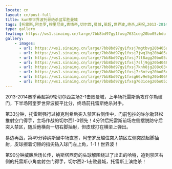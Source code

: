 ```yaml
---
locate: cn
layout: cn/post-full
title: kun神世界波托哥绝杀蓝军胜曼城
tags: [托雷斯,阿圭罗,穆里尼奥,表情帝,切尔西,曼城,英超,世界波,绝杀,庆祝,2013-2014]
type: gallery
featimg: https://ws1.sinaimg.cn/large/7bb8bd97gy1fxsg7631ceg20bo05zhdu.gif
gallery:
    - images:
      - url: https://ws1.sinaimg.cn/large/7bb8bd97gy1fxsj7mgtbvg20b405akjn.gif
      - url: https://ws1.sinaimg.cn/large/7bb8bd97gy1fxsj7jwq1hg20b405ab2b.gif
      - url: https://ws1.sinaimg.cn/large/7bb8bd97gy1fxsj7lt8agg20bo05anpe.gif
      - url: https://ws1.sinaimg.cn/large/7bb8bd97gy1fxsj7slj9gg20b4048npf.gif
      - url: https://ws1.sinaimg.cn/large/7bb8bd97gy1fxsj7knh8jg208c03v4qs.gif
      - url: https://ws1.sinaimg.cn/large/7bb8bd97gy1fxsj7r3mtvg20bo05ee83.gif
      - url: https://ws1.sinaimg.cn/large/7bb8bd97gy1fxsg66v9e5g20b4069npf.gif
      - url: https://ws1.sinaimg.cn/large/7bb8bd97gy1fxsg7631ceg20bo05zhdu.gif
---
```


2013-2014赛季英超第9轮切尔西主场2-1击败曼城，上半场托雷斯助攻许尔勒破门，下半场阿奎罗世界波扳平比分，终场前托雷斯绝杀对手。

第33分钟，托雷斯强行过掉克利希后突入禁区右侧传中，门前包抄的许尔勒轻松推射空门得手，主场作战的切尔西1-0领先！4分钟后托雷斯前场左侧摆脱防守后突入禁区，随后他横向一切右脚抽射，但皮球打在横梁上弹出。

易边再战，第49分钟纳斯里中场直塞，阿奎罗反越位突入禁区左侧突然起脚抽射，皮球擦着切赫的指尖钻入球门左上角，1-1！世界波！

第90分钟威廉后场长传，纳斯塔西奇的头球解围绕过了出击的哈特，追到禁区右侧的托雷斯小角度射空门得手，切尔西2-1击败曼城，托雷斯上演绝杀！